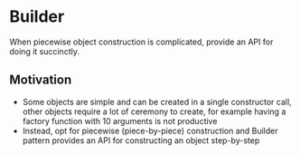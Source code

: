 # Builder

When piecewise object construction is complicated, provide an API for doing it succinctly.

## Motivation

* Some objects are simple and can be created in a single constructor call, other objects require a lot of ceremony to create, for example having a factory function with 10 arguments is not productive
* Instead, opt for piecewise (piece-by-piece) construction and Builder pattern provides an API for constructing an object step-by-step